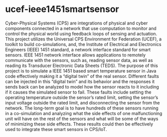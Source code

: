 # ucef-ieee1451smartsensor

Cyber-Physical Systems (CPS) are integrations of physical and cyber components connected in a network that use computation to monitor and control the physical world using feedback loops of sensing and actuation. This project utilizes the Universal CPS Environment for Federation (UCEF), a toolkit to build co-simulations, and, the Institute of Electrical and Electronics Engineers (IEEE) 1451 standard, a network interface standard for smart sensors. IEEE 1451 network interface allows applications to remotely communicate with the sensors, such as, reading sensor data, as well as reading its Transducer Electronic Data Sheets (TEDS). The purpose of this project is to simulate a IEEE 1451 based smart temperature sensor in Java code effectively making it a “digital twin” of the real sensor. Different faults can be injected in this “digital twin” and its behavior and the responses it sends back can be analyzed to model how the sensor reacts to it including if it causes the simulated sensor to fail. These faults include setting the operating temperature outside the sensor’s rated limit, setting the sensor’s input voltage outside the rated limit, and disconnecting the sensor from the network. The long-term goal is to have hundreds of these sensors running in a co-simulation and analyzing what the side effects of one malfunctioning unit will have on the rest of the sensors and what will be some of the ways of minimizing these side effects. These results could then be effectively used to integrate these smart sensors in CPS/IoT.
